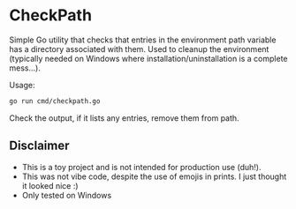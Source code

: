 # CheckPath

Simple Go utility that checks that entries in the environment
path variable has a directory associated with them. Used to
cleanup the environment (typically needed on Windows where
installation/uninstallation is a complete mess...).

Usage:

``` bash
go run cmd/checkpath.go
```

Check the output, if it lists any entries, remove them from path.

## Disclaimer

* This is a toy project and is not intended for production use (duh!).
* This was not vibe code, despite the use of emojis in prints. I just thought
it looked nice :)
* Only tested on Windows
